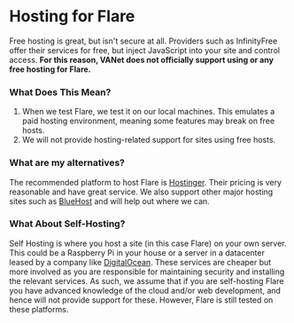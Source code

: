 # Hosting for Flare

Free hosting is great, but isn't secure at all. Providers such as InfinityFree offer their services for free, but inject JavaScript into your site and control access. **For this reason, VANet does not officially support using or any free hosting for Flare.**

### What Does This Mean?

1. When we test Flare, we test it on our local machines. This emulates a paid hosting environment, meaning some features may break on free hosts.
2. We will not provide hosting-related support for sites using free hosts.

### What are my alternatives?

The recommended platform to host Flare is [Hostinger](https://www.hostinger.com/). Their pricing is very reasonable and have great service. We also support other major hosting sites such as [BlueHost](https://www.bluehost.com/) and will help out where we can.

### What About Self-Hosting?

Self Hosting is where you host a site (in this case Flare) on your own server. This could be a Raspberry Pi in your house or a server in a datacenter leased by a company like [DigitalOcean](https://digitalocean.com/). These services are cheaper but more involved as you are responsible for maintaining security and installing the relevant services. As such, we assume that if you are self-hosting Flare you have advanced knowledge of the cloud and/or web development, and hence will not provide support for these. However, Flare is still tested on these platforms.
